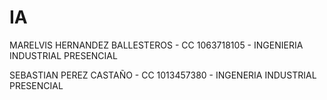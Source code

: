 # IA
MARELVIS HERNANDEZ BALLESTEROS - CC 1063718105 - INGENIERIA INDUSTRIAL PRESENCIAL

SEBASTIAN PEREZ CASTAÑO - CC 1013457380 - INGENERIA INDUSTRIAL PRESENCIAL
